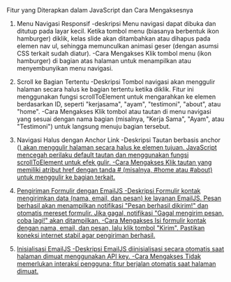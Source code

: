 Fitur yang Diterapkan dalam JavaScript dan Cara Mengaksesnya
1. Menu Navigasi Responsif
-deskripsi
Menu navigasi dapat dibuka dan ditutup pada layar kecil. Ketika tombol menu (biasanya berbentuk ikon  hamburger) diklik, kelas slide akan ditambahkan atau dihapus pada elemen nav ul, sehingga memunculkan animasi geser (dengan asumsi CSS terkait sudah diatur).
-Cara Mengakses
Klik tombol menu (ikon hamburger) di bagian atas halaman untuk menampilkan atau menyembunyikan menu navigasi.

2. Scroll ke Bagian Tertentu
-Deskripsi
Tombol navigasi akan menggulir halaman secara halus ke bagian tertentu ketika diklik. Fitur ini menggunakan fungsi scrollToElement untuk mengarahkan ke elemen berdasarkan ID, seperti "kerjasama", "ayam", "testimoni", "about", atau "home".
-Cara Mengakses
Klik tombol atau tautan di menu navigasi yang sesuai dengan nama bagian (misalnya, "Kerja Sama", "Ayam", atau "Testimoni") untuk langsung menuju bagian tersebut.

3. Navigasi Halus dengan Anchor Link
-Deskripsi
Tautan berbasis anchor (<a href="#...">) akan menggulir halaman secara halus ke elemen tujuan. JavaScript mencegah perilaku default tautan dan menggunakan fungsi scrollToElement untuk efek gulir.
-Cara Mengakses
Klik tautan yang memiliki atribut href dengan tanda # (misalnya, #home atau #about) untuk menggulir ke bagian terkait.

4. Pengiriman Formulir dengan EmailJS
-Deskripsi
Formulir kontak mengirimkan data (nama, email, dan pesan) ke layanan EmailJS. Pesan berhasil akan menampilkan notifikasi "Pesan berhasil dikirim!" dan otomatis mereset formulir. Jika gagal, notifikasi "Gagal mengirim pesan, coba lagi!" akan ditampilkan.
-Cara Mengakses
Isi formulir kontak dengan nama, email, dan pesan, lalu klik tombol "Kirim". Pastikan koneksi internet stabil agar pengiriman berhasil.

5. Inisialisasi EmailJS
-Deskripsi
EmailJS diinisialisasi secara otomatis saat halaman dimuat menggunakan API key.
-Cara Mengakses
Tidak memerlukan interaksi pengguna; fitur berjalan otomatis saat halaman dimuat.
